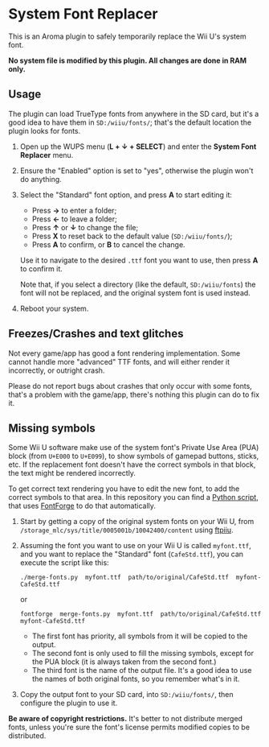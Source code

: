 # System Font Replacer

This is an Aroma plugin to safely temporarily replace the Wii U's system font.

**No system file is modified by this plugin. All changes are done in RAM only.**


## Usage

The plugin can load TrueType fonts from anywhere in the SD card, but it's a good idea to have
them in `SD:/wiiu/fonts/`; that's the default location the plugin looks for fonts.

1. Open up the WUPS menu (**L + ↓ + SELECT**) and enter the **System Font
   Replacer** menu.

2. Ensure the "Enabled" option is set to "yes", otherwise the plugin won't do anything.

3. Select the "Standard" font option, and press **A** to start editing it:

   - Press **→** to enter a folder;
   - Press **←** to leave a folder;
   - Press **↑** or **↓** to change the file;
   - Press **X** to reset back to the default value (`SD:/wiiu/fonts/`);
   - Press **A** to confirm, or **B** to cancel the change.

   Use it to navigate to the desired `.ttf` font you want to use, then press **A** to
   confirm it.

   Note that, if you select a directory (like the default, `SD:/wiiu/fonts`) the font will
   not be replaced, and the original system font is used instead.

4. Reboot your system.


## Freezes/Crashes and text glitches

Not every game/app has good a font rendering implementation. Some cannot handle more
"advanced" TTF fonts, and will either render it incorrectly, or outright crash.

Please do not report bugs about crashes that only occur with some fonts, that's a problem
with the game/app, there's nothing this plugin can do to fix it.


## Missing symbols

Some Wii U software make use of the system font's Private Use Area (PUA) block (from
`U+E000` to `U+E099`), to show symbols of gamepad buttons, sticks, etc. If the replacement
font doesn't have the correct symbols in that block, the text might be rendered
incorrectly.

To get correct text rendering you have to edit the new font, to add the correct symbols to
that area. In this repository you can find a [Python script](merge-fonts.py), that uses
[FontForge](https://fontforge.org/) to do that automatically.

1. Start by getting a copy of the original system fonts on your Wii U, from
   `/storage_mlc/sys/title/0005001b/10042400/content` using
   [ftpiiu](https://github.com/wiiu-env/ftpiiu_plugin).

2. Assuming the font you want to use on your Wii U is called `myfont.ttf`, and you want to
   replace the "Standard" font (`CafeStd.ttf`), you can execute the script like this:

       ./merge-fonts.py  myfont.ttf  path/to/original/CafeStd.ttf  myfont-CafeStd.ttf

   or

       fontforge  merge-fonts.py  myfont.ttf  path/to/original/CafeStd.ttf  myfont-CafeStd.ttf

   - The first font has priority, all symbols from it will be copied to the output.
   - The second font is only used to fill the missing symbols, except for the PUA block
     (it is always taken from the second font.)
   - The third font is the name of the output file. It's a good idea to use the names of
     both original fonts, so you remember what's in it.

3. Copy the output font to your SD card, into `SD:/wiiu/fonts/`, then configure the plugin
   to use it.

**Be aware of copyright restrictions.** It's better to not distribute merged fonts, unless
you're sure the font's license permits modified copies to be distributed.
